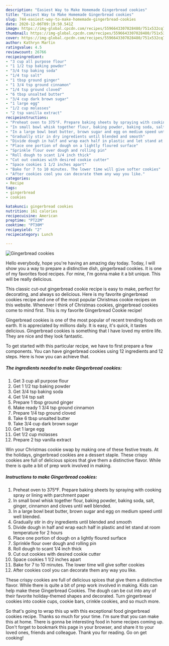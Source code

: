 ```yaml
---
description: "Easiest Way to Make Homemade Gingerbread cookies"
title: "Easiest Way to Make Homemade Gingerbread cookies"
slug: 744-easiest-way-to-make-homemade-gingerbread-cookies
date: 2020-12-06T09:19:50.541Z
image: https://img-global.cpcdn.com/recipes/5596643307028480/751x532cq70/gingerbread-cookies-recipe-main-photo.jpg
thumbnail: https://img-global.cpcdn.com/recipes/5596643307028480/751x532cq70/gingerbread-cookies-recipe-main-photo.jpg
cover: https://img-global.cpcdn.com/recipes/5596643307028480/751x532cq70/gingerbread-cookies-recipe-main-photo.jpg
author: Kathryn Martin
ratingvalue: 4.5
reviewcount: 26766
recipeingredient:
- "3 cup all purpose flour"
- "1 1/2 tsp baking powder"
- "3/4 tsp baking soda"
- "1/4 tsp salt"
- "1 tbsp ground ginger"
- "1 3/4 tsp ground cinnamon"
- "1/4 tsp ground cloved"
- "6 tbsp unsalted butter"
- "3/4 cup dark brown sugar"
- "1 large egg"
- "1/2 cup molasses"
- "2 tsp vanilla extract"
recipeinstructions:
- "Preheat oven to 375°F. Prepare baking sheets by spraying with cooking spray or lining with parchment paper"
- "In small bowl whisk together flour, baking powder, baking soda, salt, ginger, cinnamon and cloves until well blended."
- "In a large bowl beat butter, brown sugar and egg on medium speed until well blended."
- "Gradually stir in dry ingredients until blended and smooth"
- "Divide dough in half and wrap each half in plastic and let stand at room temperature for 2 hours"
- "Place one portion of dough on a lightly floured surface"
- "Sprinkle flour over dough and rolling pin"
- "Roll dough to scant 1/4 inch thick"
- "Cut out cookies with desired cookie cutter"
- "Space cookies 1 1/2 inches apart"
- "Bake for 7 to 10 minutes. The lower time will give softer cookies"
- "After cookies cool you can decorate them any way you like."
categories:
- Recipe
tags:
- gingerbread
- cookies

katakunci: gingerbread cookies 
nutrition: 161 calories
recipecuisine: American
preptime: "PT22M"
cooktime: "PT30M"
recipeyield: "2"
recipecategory: Lunch

---
```



![Gingerbread cookies](https://img-global.cpcdn.com/recipes/5596643307028480/751x532cq70/gingerbread-cookies-recipe-main-photo.jpg)

Hello everybody, hope you're having an amazing day today. Today, I will show you a way to prepare a distinctive dish, gingerbread cookies. It is one of my favorites food recipes. For mine, I'm gonna make it a bit unique. This will be really delicious.

This classic cut-out gingerbread cookie recipe is easy to make, perfect for decorating, and always so delicious. Here is my favorite gingerbread cookies recipe and one of the most popular Christmas cookie recipes on this website. Whenever I think of Christmas cookies, gingerbread cookies come to mind first. This is my favorite Gingerbread Cookie recipe!

Gingerbread cookies is one of the most popular of recent trending foods on earth. It is appreciated by millions daily. It is easy, it's quick, it tastes delicious. Gingerbread cookies is something that I have loved my entire life. They are nice and they look fantastic.


To get started with this particular recipe, we have to first prepare a few components. You can have gingerbread cookies using 12 ingredients and 12 steps. Here is how you can achieve that.

<!--inarticleads1-->

##### The ingredients needed to make Gingerbread cookies:

1. Get 3 cup all purpose flour
1. Get 1 1/2 tsp baking powder
1. Get 3/4 tsp baking soda
1. Get 1/4 tsp salt
1. Prepare 1 tbsp ground ginger
1. Make ready 1 3/4 tsp ground cinnamon
1. Prepare 1/4 tsp ground cloved
1. Take 6 tbsp unsalted butter
1. Take 3/4 cup dark brown sugar
1. Get 1 large egg
1. Get 1/2 cup molasses
1. Prepare 2 tsp vanilla extract


Win your Christmas cookie swap by making one of these festive treats. At the holidays, gingerbread cookies are a dessert staple. These crispy cookies are full of delicious spices that give them a distinctive flavor. While there is quite a bit of prep work involved in making. 

<!--inarticleads2-->

##### Instructions to make Gingerbread cookies:

1. Preheat oven to 375°F. Prepare baking sheets by spraying with cooking spray or lining with parchment paper
1. In small bowl whisk together flour, baking powder, baking soda, salt, ginger, cinnamon and cloves until well blended.
1. In a large bowl beat butter, brown sugar and egg on medium speed until well blended.
1. Gradually stir in dry ingredients until blended and smooth
1. Divide dough in half and wrap each half in plastic and let stand at room temperature for 2 hours
1. Place one portion of dough on a lightly floured surface
1. Sprinkle flour over dough and rolling pin
1. Roll dough to scant 1/4 inch thick
1. Cut out cookies with desired cookie cutter
1. Space cookies 1 1/2 inches apart
1. Bake for 7 to 10 minutes. The lower time will give softer cookies
1. After cookies cool you can decorate them any way you like.


These crispy cookies are full of delicious spices that give them a distinctive flavor. While there is quite a bit of prep work involved in making. Kids can help make these Gingerbread Cookies. The dough can be cut into any of their favorite holiday-themed shapes and decorated. Turn gingerbread cookies into cookie cups, cookie bars, crinkle cookies, and so much more. 

So that's going to wrap this up with this exceptional food gingerbread cookies recipe. Thanks so much for your time. I'm sure that you can make this at home. There is gonna be interesting food in home recipes coming up. Don't forget to bookmark this page in your browser, and share it to your loved ones, friends and colleague. Thank you for reading. Go on get cooking!
